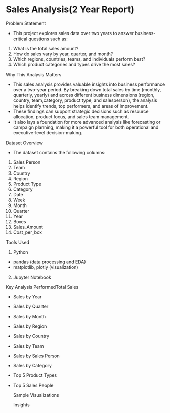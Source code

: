 # Sales Analysis(2 Year Report)
Problem Statement
- This project explores sales data over two years to answer business-critical questions such as:
1. What is the total sales amount?
2. How do sales vary by year, quarter, and month?
3. Which regions, countries, teams, and individuals perform best?
4. Which product categories and types drive the most sales?

Why This Analysis Matters
- This sales analysis provides valuable insights into business performance over a two-year period. By breaking down total sales by time (monthly, quarterly, yearly) and across different business dimensions (region, country, team,category, product type, and salesperson), the analysis helps identify trends, top performers, and areas of improvement.
-  These findings can support strategic decisions such as resource allocation, product focus, and sales team management.
-  It also lays a foundation for more advanced analysis like forecasting or campaign planning, making it a powerful tool for both operational and executive-level decision-making.

Dataset Overview
- The dataset contains the following columns:
1. Sales Person
2. Team
3. Country
4. Region
5. Product Type
6. Category
7. Date
8. Week
9. Month
10. Quarter
11. Year
12. Boxes
13. Sales_Amount
14. Cost_per_box

Tools Used
1. Python
- pandas (data processing and EDA)
- matplotlib, plotly (visualization)
2. Jupyter Notebook

Key Analysis PerformedTotal Sales
- Sales by Year
- Sales by Quarter
- Sales by Month
- Sales by Region
- Sales by Country
- Sales by Team
- Sales by Sales Person
- Sales by Category
- Top 5 Product Types
- Top 5 Sales People

  Sample Visualizations

  Insights
